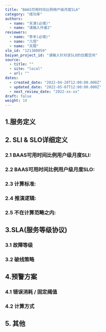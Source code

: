 ```yaml
---
title: "BAAS可用时间比例用户级月度SLA"
category: "成功率"
authors:
  - name: "天演(必填)"
  - name: "请输入作者2"
reviewers:
  - name: "李丰(必填)"
  - name: "几悟"
  - name: "天既"
slo_id: "121300059"
baiyan_project_id: "请输入针对该SLO的白雁空间"
source: 
  - title: ""
  - site: "local"
  - url: ""
dates: 
  - created_date: "2022-04-20T12:00:00.000Z"
  - updated_date: "2022-05-07T12:00:00.000Z"
  - next_review_date: "2022-xx-xx"
draft: false
weight: 10
---
```


## 1.服务定义

## 2. SLI & SLO详细定义
### 2.1 BAAS可用时间比例用户级月度SLI:
### 2.2 BAAS可用时间比例用户级月度SLO:
### 2.3 计算标准: 
### 2.4 推演逻辑:
### 2.5 不在计算范畴之内:

## 3.SLA(服务等级协议)
### 3.1 故障等级
### 3.2 破线策略

## 4.预警方案
### 4.1 错误消耗 / 固定阈值
### 4.2 计算方式

## 5. 其他
